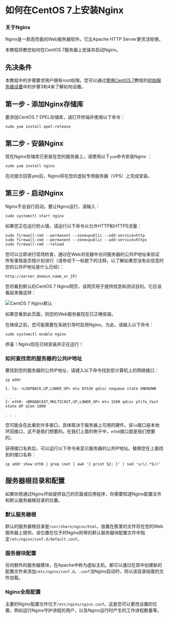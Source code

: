# 如何在CentOS 7上安装Nginx

### 关于Nginx

Nginx是一款高性能的Web服务器软件。它比Apache HTTP Server更灵活轻便。

本教程将教您如何在CentOS 7服务器上安装并启动Nginx。

## 先决条件

本教程中的步骤要求用户拥有root权限。您可以通过[使用CentOS 7](https://www.digitalocean.com/community/tutorials/initial-server-setup-with-centos-7)教程的[初始服务器设置](https://www.digitalocean.com/community/tutorials/initial-server-setup-with-centos-7)中的步骤3和4来了解如何设置。

## 第一步 - 添加Nginx存储库

要添加CentOS 7 EPEL存储库，请打开终端并使用以下命令：

```
sudo yum install epel-release
```

## 第二步 - 安装Nginx

现在Nginx存储库已安装在您的服务器上，请使用以下`yum`命令安装Nginx ：

```
sudo yum install nginx
```

在对提示回答yes后，Nginx将在您的虚拟专用服务器（VPS）上完成安装。

## 第三步 - 启动Nginx

Nginx不会自行启动。要让Nginx运行，请输入：

```
sudo systemctl start nginx
```

如果您正在运行防火墙，请运行以下命令以允许HTTP和HTTPS流量：

```
sudo firewall-cmd --permanent --zone=public --add-service=http 
sudo firewall-cmd --permanent --zone=public --add-service=https
sudo firewall-cmd --reload
```

您可以立即进行现场检查，通过在Web浏览器中访问服务器的公共IP地址来验证所有事情是否按计划进行（请参阅下一标题下的注释，以了解如果您没有此信息时您的公共IP地址是什么已经）：

```
http://server_domain_name_or_IP/
```

您将看到默认的CentOS 7 Nginx网页，该网页用于提供信息和测试目的。它应该看起来像这样：

![CentOS 7 Nginx默认](https://assets.digitalocean.com/articles/lemp_1404/nginx_default.png)

如果您看到此页面，则您的Web服务器现在已正确安装。

在继续之前，您可能需要在系统引导时启用Nginx。为此，请输入以下命令：

```
sudo systemctl enable nginx
```

恭喜！Nginx现在已经安装并正在运行！

### 如何查找您的服务器的公共IP地址

要找到您的服务器的公共IP地址，请键入以下命令找到您计算机上的网络接口：

```
ip addr
```

```
1. lo: <LOOPBACK,UP,LOWER_UP> mtu 65536 qdisc noqueue state UNKNOWN

. . .
2: eth0: <BROADCAST,MULTICAST,UP,LOWER_UP> mtu 1500 qdisc pfifo_fast state UP qlen 1000

. . .
```

您可能会在此看到许多接口，具体取决于服务器上可用的硬件。该`lo`接口是本地环回接口，这不是我们想要的。在我们上面的例子中，`eth0`接口就是我们想要的。

获得接口名称后，可以运行以下命令来显示服务器的公共IP地址。替换您在上面找到的接口名称：

```
ip addr show eth0 | grep inet | awk '{ print $2; }' | sed 's/\/.*$//'
```

## 服务器根目录和配置

如果你想通过Nginx开始提供自己的页面或应用程序，你需要知道Nginx配置文件和默认服务器根目录的位置。

### 默认服务器根

默认的服务器根目录是`/usr/share/nginx/html`。放置在那里的文件将在您的Web服务器上提供。该位置在位于的Nginx附带的默认服务器块配置文件中指定`/etc/nginx/conf.d/default.conf`。

### 服务器块配置

任何额外的服务器模块，在Apache中称为虚拟主机，都可以通过在其中创建新的配置文件来添加`/etc/nginx/conf.d`。`.conf`当Nginx启动时，将以该目录结尾的文件加载。

### Nginx全局配置

主要的Nginx配置文件位于`/etc/nginx/nginx.conf`。这是您可以更改设置的位置，例如运行Nginx守护进程的用户，以及Nginx运行时产生的工作进程数量等。